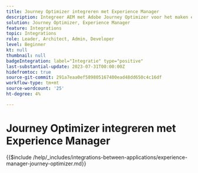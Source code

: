 ```yaml
---
title: Journey Optimizer integreren met Experience Manager
description: Integreer AEM met Adobe Journey Optimizer voor het maken en beheren van klantritten.
solution: Journey Optimizer, Experience Manager
feature: Integrations
topic: Integrations
role: Leader, Architect, Admin, Developer
level: Beginner
kt: null
thumbnail: null
badgeIntegration: label="Integratie" type="positive"
last-substantial-update: 2023-07-31T00:00:00Z
hidefromtoc: true
source-git-commit: 291a7eaa0ef589805167400ead48dd650c4c16df
workflow-type: tm+mt
source-wordcount: '25'
ht-degree: 4%

---
```



# Journey Optimizer integreren met Experience Manager

{{$include /help/_includes/integrations-between-applications/experience-manager-journey-optimizer.md}}
